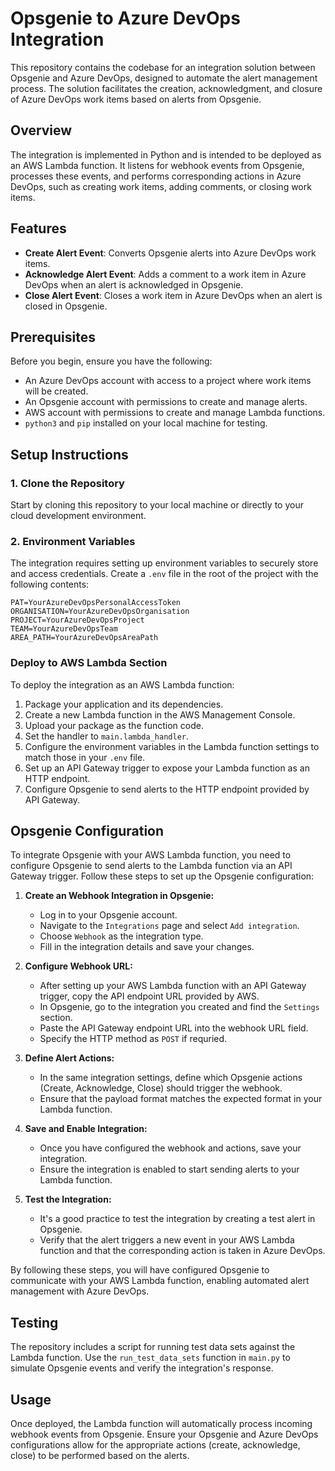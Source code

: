 # Opsgenie to Azure DevOps Integration

This repository contains the codebase for an integration solution between Opsgenie and Azure DevOps, designed to automate the alert management process. The solution facilitates the creation, acknowledgment, and closure of Azure DevOps work items based on alerts from Opsgenie.

## Overview

The integration is implemented in Python and is intended to be deployed as an AWS Lambda function. It listens for webhook events from Opsgenie, processes these events, and performs corresponding actions in Azure DevOps, such as creating work items, adding comments, or closing work items.

## Features

- **Create Alert Event**: Converts Opsgenie alerts into Azure DevOps work items.
- **Acknowledge Alert Event**: Adds a comment to a work item in Azure DevOps when an alert is acknowledged in Opsgenie.
- **Close Alert Event**: Closes a work item in Azure DevOps when an alert is closed in Opsgenie.

## Prerequisites

Before you begin, ensure you have the following:

- An Azure DevOps account with access to a project where work items will be created.
- An Opsgenie account with permissions to create and manage alerts.
- AWS account with permissions to create and manage Lambda functions.
- `python3` and `pip` installed on your local machine for testing.

## Setup Instructions

### 1. Clone the Repository

Start by cloning this repository to your local machine or directly to your cloud development environment.

### 2. Environment Variables

The integration requires setting up environment variables to securely store and access credentials. Create a `.env` file in the root of the project with the following contents:

```
PAT=YourAzureDevOpsPersonalAccessToken
ORGANISATION=YourAzureDevOpsOrganisation
PROJECT=YourAzureDevOpsProject
TEAM=YourAzureDevOpsTeam
AREA_PATH=YourAzureDevOpsAreaPath
```
### Deploy to AWS Lambda Section


To deploy the integration as an AWS Lambda function:

1. Package your application and its dependencies.
2. Create a new Lambda function in the AWS Management Console.
3. Upload your package as the function code.
4. Set the handler to `main.lambda_handler`.
5. Configure the environment variables in the Lambda function settings to match those in your `.env` file.
6. Set up an API Gateway trigger to expose your Lambda function as an HTTP endpoint.
7. Configure Opsgenie to send alerts to the HTTP endpoint provided by API Gateway.

## Opsgenie Configuration

To integrate Opsgenie with your AWS Lambda function, you need to configure Opsgenie to send alerts to the Lambda function via an API Gateway trigger. Follow these steps to set up the Opsgenie configuration:

1. **Create an Webhook Integration in Opsgenie:**
   - Log in to your Opsgenie account.
   - Navigate to the `Integrations` page and select `Add integration`.
   - Choose `Webhook` as the integration type.
   - Fill in the integration details and save your changes.

2. **Configure Webhook URL:**
   - After setting up your AWS Lambda function with an API Gateway trigger, copy the API endpoint URL provided by AWS.
   - In Opsgenie, go to the integration you created and find the `Settings` section.
   - Paste the API Gateway endpoint URL into the webhook URL field.
   - Specify the HTTP method as `POST` if requried.

3. **Define Alert Actions:**
   - In the same integration settings, define which Opsgenie actions (Create, Acknowledge, Close) should trigger the webhook.
   - Ensure that the payload format matches the expected format in your Lambda function.

4. **Save and Enable Integration:**
   - Once you have configured the webhook and actions, save your integration.
   - Ensure the integration is enabled to start sending alerts to your Lambda function.

5. **Test the Integration:**
   - It's a good practice to test the integration by creating a test alert in Opsgenie.
   - Verify that the alert triggers a new event in your AWS Lambda function and that the corresponding action is taken in Azure DevOps.

By following these steps, you will have configured Opsgenie to communicate with your AWS Lambda function, enabling automated alert management with Azure DevOps.

## Testing
The repository includes a script for running test data sets against the Lambda function. Use the `run_test_data_sets` function in `main.py` to simulate Opsgenie events and verify the integration's response.


## Usage
Once deployed, the Lambda function will automatically process incoming webhook events from Opsgenie. Ensure your Opsgenie and Azure DevOps configurations allow for the appropriate actions (create, acknowledge, close) to be performed based on the alerts.
